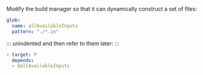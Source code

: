 Modify the build manager so that it can dynamically construct a set of files:

```yml
glob:
  name: allAvailableInputs
  pattern: "./*.in"
```

::: unindented
and then refer to them later:
:::

```yml
- target: P
  depends:
  - @allAvailableInputs
```
